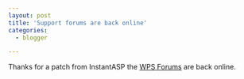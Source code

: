 ```yaml
---
layout: post
title: 'Support forums are back online'
categories:
  - blogger

---
```


Thanks for a patch from InstantASP the <a href="http://www.whitepeaksoftware.com/forums/">WPS Forums</a> are back online.
